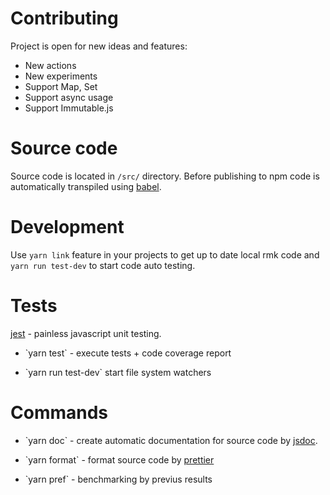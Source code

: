 # Contributing

Project is open for new ideas and features:

* New actions
* New experiments
* Support Map, Set
* Support async usage
* Support Immutable.js

# Source code

Source code is located in `/src/` directory. Before publishing to npm code is automatically transpiled using [babel](https://babeljs.io/).

# Development

Use `yarn link` feature in your projects to get up to date local rmk code and `yarn run test-dev` to start code auto testing.

# Tests

[jest](https://facebook.github.io/jest/) - painless javascript unit testing.

- \`yarn test\` - execute tests + code coverage report

- \`yarn run test-dev\` start file system watchers



# Commands

- \`yarn doc\` - create automatic documentation for source code by [jsdoc](https://www.npmjs.com/package/jsdoc).

- \`yarn format\` - format source code by [prettier](https://www.npmjs.com/package/prettier)

- \`yarn pref\` - benchmarking by previus results

